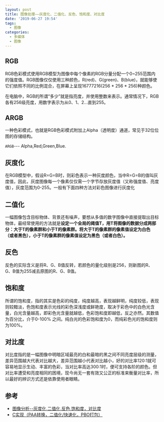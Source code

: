 ```yaml
---
layout: post
title: 图像处理——灰度化、二值化、反色、饱和度、对比度
date: '2019-06-27 19:54'
tags:
  - 图像
categories:
  - 多媒体
  - 图像
---
```


## RGB

RGB色彩模式使用RGB模型为图像中每个像素的RGB分量分配一个0~255范围内的强度值。RGB图像仅仅使用三种颜色，R(red)、G(green)、B(blue)，就能够使它们依照不同的比例混合，在屏幕上呈现16777216(256 * 256 * 256)种颜色。

在电脑中，RGB的所谓“多少”就是指亮度，并使用整数来表示。通常情况下，RGB各有256级亮度，用数字表示为从0、1、2...直到255。

<!--more-->

## ARGB

一种色彩模式，也就是RGB色彩模式附加上Alpha（透明度）通道，常见于32位位图的存储结构。

`ARGB`--- Alpha,Red,Green,Blue.

## 灰度化

在RGB模型中，假设R=G=B时，则彩色表示一种灰度颜色，当中R=G=B的值叫灰度值，因此，灰度图像每一个像素仅仅需一个字节存放灰度值（又称强度值、亮度值），灰度范围为0-255。一般有下面四种方法对彩色图像进行灰度化

## 二值化

一幅图像包含目标物体、背景还有噪声，要想从多值的数字图像中直接提取出目标物体，最经常使用的方法就是**设定一个全局的阈值T，用T将图像的数据分成两部分：大于T的像素群和小于T的像素群。将大于T的像素群的像素值设定为白色（或者黑色），小于T的像素群的像素值设定为黑色（或者白色）。**

## 反色

反色的实际含义是将R、G、B值反转，若颜色的量化级别是256，则新图的R、G、B值为255减去原图的R、G、B值。

## 饱和度

所谓的饱和度，指的其实是色彩的纯度，纯度越高，表现越鲜明，纯度较低，表现则较黯淡，色饱和度表示光线的彩色深浅度或鲜艳度，取决于彩色中的白色光含量，白光含量越高，即彩色光含量就越低，色彩饱和度即越低，反之亦然。其数值为百分比，介于0-100% 之间。纯白光的色彩饱和度为0，而纯彩色光的饱和度则为100%。

## 对比度

对比度指的是一幅图像中明暗区域最亮的白和最暗的黑之间不同亮度层级的测量，差异范围越大代表对比越大，差异范围越小代表对比越小，好的对比率120:1就可容易地显示生动、丰富的色彩，当对比率高达300:1时，便可支持各阶的颜色。但对比率遭受和亮度相同的困境，现今尚无一套有效又公正的标准来衡量对比率，所以最好的辨识方式还是依靠使用者眼睛。


## 参考

* [图像分析--灰度化,二值化,反色,饱和度，对比度](https://blog.csdn.net/evsqiezi/article/details/7905436)
* [C实现（PAA转换，二值化/快速化，PBO打包）](https://github.com/KoffeinFlummi/armake)
